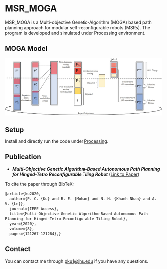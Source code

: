 # MSR_MOGA

MSR_MOGA is a Multi-objective Genetic-Algorithm (MOGA) based path planning approach for modular self-reconfigurable robots (MSRs). The program is developed and simulated under Processing environment. 

## MOGA Model
![](./images/moga_model.gif)


## Setup
Install and directly run the code under [Processing](https://processing.org/download/).

## Publication
- ***Multi-Objective Genetic Algorithm-Based Autonomous Path Planning for Hinged-Tetro Reconfigurable Tiling Robot***
([Link to Paper](https://ieeexplore.ieee.org/abstract/document/9131750))

To cite the paper through BibTeX:
```
@article{ku2020,
  author={P. C. {Ku} and R. E. {Mohan} and N. H. {Khanh Nhan} and A. V. {Le}},
  journal={IEEE Access}, 
  title={Multi-Objective Genetic Algorithm-Based Autonomous Path Planning for Hinged-Tetro Reconfigurable Tiling Robot}, 
  year={2020},
  volume={8},
  pages={121267-121284},}
```
## Contact
You can contact me through pku1@jhu.edu if you have any questions.
